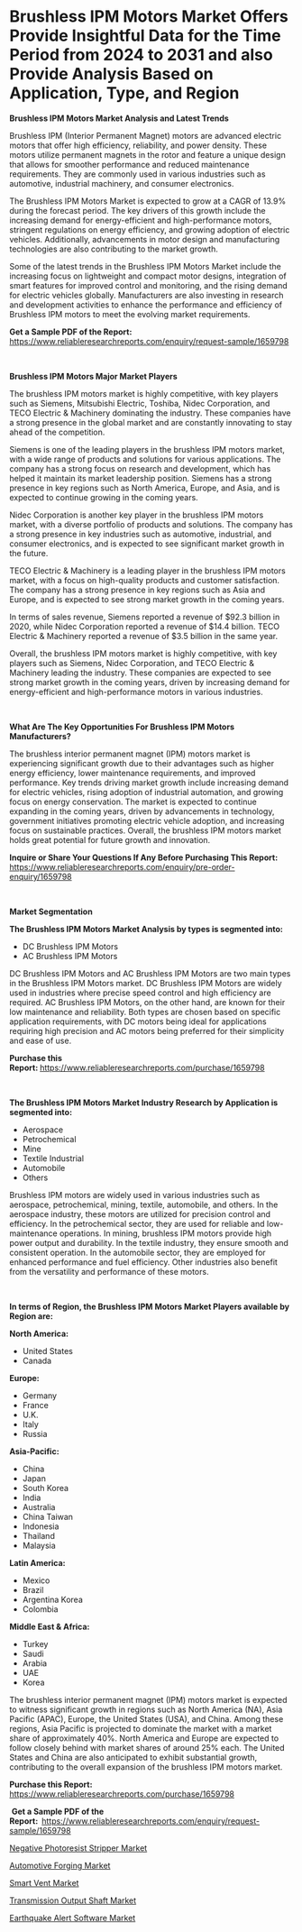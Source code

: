 <p><h1>Brushless IPM Motors Market Offers Provide Insightful Data for the Time Period from 2024 to 2031 and also Provide Analysis Based on Application, Type, and Region</h1></p><p><strong>Brushless IPM Motors Market Analysis and Latest Trends</strong></p>
<p><p>Brushless IPM (Interior Permanent Magnet) motors are advanced electric motors that offer high efficiency, reliability, and power density. These motors utilize permanent magnets in the rotor and feature a unique design that allows for smoother performance and reduced maintenance requirements. They are commonly used in various industries such as automotive, industrial machinery, and consumer electronics.</p><p>The Brushless IPM Motors Market is expected to grow at a CAGR of 13.9% during the forecast period. The key drivers of this growth include the increasing demand for energy-efficient and high-performance motors, stringent regulations on energy efficiency, and growing adoption of electric vehicles. Additionally, advancements in motor design and manufacturing technologies are also contributing to the market growth.</p><p>Some of the latest trends in the Brushless IPM Motors Market include the increasing focus on lightweight and compact motor designs, integration of smart features for improved control and monitoring, and the rising demand for electric vehicles globally. Manufacturers are also investing in research and development activities to enhance the performance and efficiency of Brushless IPM motors to meet the evolving market requirements.</p></p>
<p><strong>Get a Sample PDF of the Report:&nbsp;</strong> <a href="https://www.reliableresearchreports.com/enquiry/request-sample/1659798">https://www.reliableresearchreports.com/enquiry/request-sample/1659798</a></p>
<p>&nbsp;</p>
<p><strong>Brushless IPM Motors Major Market Players</strong></p>
<p><p>The brushless IPM motors market is highly competitive, with key players such as Siemens, Mitsubishi Electric, Toshiba, Nidec Corporation, and TECO Electric & Machinery dominating the industry. These companies have a strong presence in the global market and are constantly innovating to stay ahead of the competition.</p><p>Siemens is one of the leading players in the brushless IPM motors market, with a wide range of products and solutions for various applications. The company has a strong focus on research and development, which has helped it maintain its market leadership position. Siemens has a strong presence in key regions such as North America, Europe, and Asia, and is expected to continue growing in the coming years.</p><p>Nidec Corporation is another key player in the brushless IPM motors market, with a diverse portfolio of products and solutions. The company has a strong presence in key industries such as automotive, industrial, and consumer electronics, and is expected to see significant market growth in the future.</p><p>TECO Electric & Machinery is a leading player in the brushless IPM motors market, with a focus on high-quality products and customer satisfaction. The company has a strong presence in key regions such as Asia and Europe, and is expected to see strong market growth in the coming years.</p><p>In terms of sales revenue, Siemens reported a revenue of $92.3 billion in 2020, while Nidec Corporation reported a revenue of $14.4 billion. TECO Electric & Machinery reported a revenue of $3.5 billion in the same year.</p><p>Overall, the brushless IPM motors market is highly competitive, with key players such as Siemens, Nidec Corporation, and TECO Electric & Machinery leading the industry. These companies are expected to see strong market growth in the coming years, driven by increasing demand for energy-efficient and high-performance motors in various industries.</p></p>
<p>&nbsp;</p>
<p><strong>What Are The Key Opportunities For Brushless IPM Motors Manufacturers?</strong></p>
<p><p>The brushless interior permanent magnet (IPM) motors market is experiencing significant growth due to their advantages such as higher energy efficiency, lower maintenance requirements, and improved performance. Key trends driving market growth include increasing demand for electric vehicles, rising adoption of industrial automation, and growing focus on energy conservation. The market is expected to continue expanding in the coming years, driven by advancements in technology, government initiatives promoting electric vehicle adoption, and increasing focus on sustainable practices. Overall, the brushless IPM motors market holds great potential for future growth and innovation.</p></p>
<p><strong>Inquire or Share Your Questions If Any Before Purchasing This Report:</strong> <a href="https://www.reliableresearchreports.com/enquiry/pre-order-enquiry/1659798">https://www.reliableresearchreports.com/enquiry/pre-order-enquiry/1659798</a></p>
<p>&nbsp;</p>
<p><strong>Market Segmentation</strong></p>
<p><strong>The Brushless IPM Motors Market Analysis by types is segmented into:</strong></p>
<p><ul><li>DC Brushless IPM Motors</li><li>AC Brushless IPM Motors</li></ul></p>
<p><p>DC Brushless IPM Motors and AC Brushless IPM Motors are two main types in the Brushless IPM Motors market. DC Brushless IPM Motors are widely used in industries where precise speed control and high efficiency are required. AC Brushless IPM Motors, on the other hand, are known for their low maintenance and reliability. Both types are chosen based on specific application requirements, with DC motors being ideal for applications requiring high precision and AC motors being preferred for their simplicity and ease of use.</p></p>
<p><strong>Purchase this Report:&nbsp;</strong><a href="https://www.reliableresearchreports.com/purchase/1659798">https://www.reliableresearchreports.com/purchase/1659798</a></p>
<p>&nbsp;</p>
<p><strong>The Brushless IPM Motors Market Industry Research by Application is segmented into:</strong></p>
<p><ul><li>Aerospace</li><li>Petrochemical</li><li>Mine</li><li>Textile Industrial</li><li>Automobile</li><li>Others</li></ul></p>
<p><p>Brushless IPM motors are widely used in various industries such as aerospace, petrochemical, mining, textile, automobile, and others. In the aerospace industry, these motors are utilized for precision control and efficiency. In the petrochemical sector, they are used for reliable and low-maintenance operations. In mining, brushless IPM motors provide high power output and durability. In the textile industry, they ensure smooth and consistent operation. In the automobile sector, they are employed for enhanced performance and fuel efficiency. Other industries also benefit from the versatility and performance of these motors.</p></p>
<p>&nbsp;</p>
<p><strong>In terms of Region, the Brushless IPM Motors Market Players available by Region are:</strong></p>
<p>
    <p> <strong> North America: </strong>
        <ul>
            <li>United States</li>
            <li>Canada</li>
        </ul>
        </p> 
    <p> <strong> Europe: </strong>
        <ul>
            <li>Germany</li>
            <li>France</li>
            <li>U.K.</li>
            <li>Italy</li>
            <li>Russia</li>
        </ul>
        </p> 
    <p> <strong> Asia-Pacific: </strong>
        <ul>
            <li>China</li>
            <li>Japan</li>
            <li>South Korea</li>
            <li>India</li>
            <li>Australia</li>
            <li>China Taiwan</li>
            <li>Indonesia</li>
            <li>Thailand</li>
            <li>Malaysia</li>
        </ul>
        </p> 
    <p> <strong> Latin America: </strong>
        <ul>
            <li>Mexico</li>
            <li>Brazil</li>
            <li>Argentina Korea</li>
            <li>Colombia</li>
        </ul>
        </p> 
    <p> <strong> Middle East & Africa: </strong>
        <ul>
            <li>Turkey</li>
            <li>Saudi</li>
            <li>Arabia</li>
            <li>UAE</li>
            <li>Korea</li>
        </ul>
    </p>
    </p>
<p><p>The brushless interior permanent magnet (IPM) motors market is expected to witness significant growth in regions such as North America (NA), Asia Pacific (APAC), Europe, the United States (USA), and China. Among these regions, Asia Pacific is projected to dominate the market with a market share of approximately 40%. North America and Europe are expected to follow closely behind with market shares of around 25% each. The United States and China are also anticipated to exhibit substantial growth, contributing to the overall expansion of the brushless IPM motors market.</p></p>
<p><strong>Purchase this Report: </strong><a href="https://www.reliableresearchreports.com/purchase/1659798">https://www.reliableresearchreports.com/purchase/1659798</a></p>
<p>&nbsp;<strong>Get a Sample PDF of the Report:&nbsp;&nbsp;</strong><a href="https://www.reliableresearchreports.com/enquiry/request-sample/1659798">https://www.reliableresearchreports.com/enquiry/request-sample/1659798</a></p>
<p><strong></strong></p>
<p><p><a href="https://github.com/mahnoor2003/Market-Research-Report-List-3/blob/main/negative-photoresist-stripper-market.md">Negative Photoresist Stripper Market</a></p><p><a href="https://issuu.com/reportprime-2/docs/automotive-forging-market-size-2030.pptx">Automotive Forging Market</a></p><p><a href="https://medium.com/@henrywheeler53/smart-vent-market-insight-market-trends-growth-forecasted-from-2024-to-2031-65d7ce0cd274">Smart Vent Market</a></p><p><a href="https://issuu.com/reportprime-2/docs/transmission-output-shaft-market-size-2030.pptx">Transmission Output Shaft Market</a></p><p><a href="https://medium.com/@vrahul.reportprime/earthquake-alert-software-market-report-reveals-the-latest-trends-and-growth-opportunities-of-this-01fb12bc4e14">Earthquake Alert Software Market</a></p></p>
